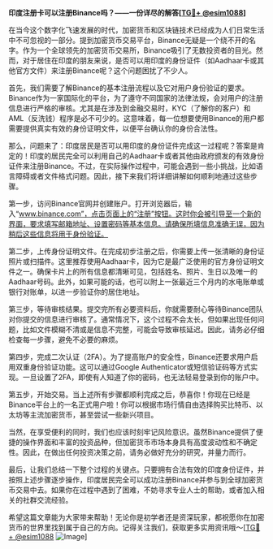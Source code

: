 **印度注册卡可以注册Binance吗？——一份详尽的解答[[TG💪+ @esim1088](https://t.me/s/esim1088)]**

在当今这个数字化飞速发展的时代，加密货币和区块链技术已经成为人们日常生活中不可忽视的一部分。提到加密货币交易平台，Binance无疑是一个绕不开的名字。作为一个全球领先的加密货币交易所，Binance吸引了无数投资者的目光。然而，对于居住在印度的朋友来说，是否可以用印度的身份证件（如Aadhaar卡或其他官方文件）来注册Binance呢？这个问题困扰了不少人。

首先，我们需要了解Binance的基本注册流程以及它对用户身份验证的要求。Binance作为一家国际化的平台，为了遵守不同国家的法律法规，会对用户的注册信息进行严格的审核。尤其是在涉及到金融交易时，KYC（了解你的客户）和AML（反洗钱）程序是必不可少的。这意味着，每一位想要使用Binance的用户都需要提供真实有效的身份证明文件，以便平台确认你的身份合法性。

那么，问题来了：印度居民是否可以用印度的身份证件完成这一过程呢？答案是肯定的！印度的居民完全可以利用自己的Aadhaar卡或者其他由政府颁发的有效身份证件来注册Binance。不过，在实际操作过程中，可能会遇到一些小挑战，比如语言障碍或者文件格式问题。因此，接下来我们将详细讲解如何顺利地通过这些步骤。

第一步，访问Binance官网并创建账户。打开浏览器后，输入“www.binance.com”，点击页面上的“注册”按钮。这时你会被引导至一个新的界面，要求填写邮箱地址、设置密码等基本信息。请确保所填信息准确无误，因为稍后这些信息将用于身份验证。

第二步，上传身份证明文件。在完成初步注册之后，你需要上传一张清晰的身份证照片或扫描件。这里推荐使用Aadhaar卡，因为它是最广泛使用的官方身份证明文件之一。确保卡片上的所有信息都清晰可见，包括姓名、照片、生日以及唯一的Aadhaar号码。此外，如果可能的话，也可以附上一张最近三个月内的水电账单或银行对账单，以进一步验证你的居住地址。

第三步，等待审核结果。提交完所有必要资料后，你就需要耐心等待Binance团队对你提交的信息进行审核了。通常情况下，这个过程不会太长，但如果出现任何问题，比如文件模糊不清或是信息不完整，可能会导致审核延迟。因此，请务必仔细检查每一步骤，避免不必要的麻烦。

第四步，完成二次认证（2FA）。为了提高账户的安全性，Binance还要求用户启用双重身份验证功能。这可以通过Google Authenticator或短信验证码等方式实现。一旦设置了2FA，即使有人知道了你的密码，也无法轻易登录到你的账户中。

第五步，开始交易。当上述所有步骤都顺利完成之后，恭喜你！你现在已经是Binance平台上的一名正式用户啦！你可以根据市场行情自由选择购买比特币、以太坊等主流加密货币，甚至尝试一些新兴项目。

当然，在享受便利的同时，我们也应该时刻牢记风险意识。虽然Binance提供了便捷的操作界面和丰富的投资品种，但加密货币市场本身具有高度波动性和不确定性。因此，在做出任何投资决策之前，请务必做好充分的研究，并量力而行。

最后，让我们总结一下整个过程的关键点。只要拥有合法有效的印度身份证件，并按照上述步骤逐步操作，印度居民完全可以成功注册Binance并参与到全球加密货币交易中去。如果你在过程中遇到了困难，不妨寻求专业人士的帮助，或者加入相关的社群交流经验。

希望这篇文章能为大家带来帮助！无论你是初学者还是资深玩家，都祝愿你在加密货币的世界里找到属于自己的方向。记得关注我们，获取更多实用资讯哦～[[TG💪+ @esim1088](https://t.me/s/esim1088) ![Image](https://i.postimg.cc/4NQfJmqS/Snipaste-2025-05-13-00-14-12.png)]